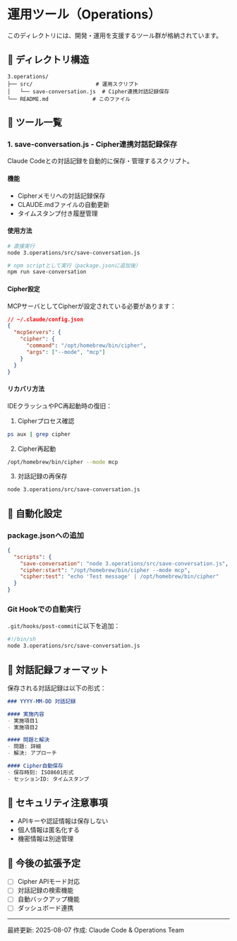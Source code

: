 # 運用ツール（Operations）

このディレクトリには、開発・運用を支援するツール群が格納されています。

## 📁 ディレクトリ構造

```
3.operations/
├── src/                    # 運用スクリプト
│   └── save-conversation.js  # Cipher連携対話記録保存
└── README.md              # このファイル
```

## 🔧 ツール一覧

### 1. save-conversation.js - Cipher連携対話記録保存

Claude Codeとの対話記録を自動的に保存・管理するスクリプト。

#### 機能
- Cipherメモリへの対話記録保存
- CLAUDE.mdファイルの自動更新
- タイムスタンプ付き履歴管理

#### 使用方法

```bash
# 直接実行
node 3.operations/src/save-conversation.js

# npm scriptとして実行（package.jsonに追加後）
npm run save-conversation
```

#### Cipher設定

MCPサーバとしてCipherが設定されている必要があります：

```json
// ~/.claude/config.json
{
  "mcpServers": {
    "cipher": {
      "command": "/opt/homebrew/bin/cipher",
      "args": ["--mode", "mcp"]
    }
  }
}
```

#### リカバリ方法

IDEクラッシュやPC再起動時の復旧：

1. Cipherプロセス確認
```bash
ps aux | grep cipher
```

2. Cipher再起動
```bash
/opt/homebrew/bin/cipher --mode mcp
```

3. 対話記録の再保存
```bash
node 3.operations/src/save-conversation.js
```

## 🔄 自動化設定

### package.jsonへの追加

```json
{
  "scripts": {
    "save-conversation": "node 3.operations/src/save-conversation.js",
    "cipher:start": "/opt/homebrew/bin/cipher --mode mcp",
    "cipher:test": "echo 'Test message' | /opt/homebrew/bin/cipher"
  }
}
```

### Git Hookでの自動実行

`.git/hooks/post-commit`に以下を追加：

```bash
#!/bin/sh
node 3.operations/src/save-conversation.js
```

## 📝 対話記録フォーマット

保存される対話記録は以下の形式：

```markdown
### YYYY-MM-DD 対話記録

#### 実施内容
- 実施項目1
- 実施項目2

#### 問題と解決
- 問題: 詳細
- 解決: アプローチ

#### Cipher自動保存
- 保存時刻: ISO8601形式
- セッションID: タイムスタンプ
```

## 🔐 セキュリティ注意事項

- APIキーや認証情報は保存しない
- 個人情報は匿名化する
- 機密情報は別途管理

## 🚀 今後の拡張予定

- [ ] Cipher APIモード対応
- [ ] 対話記録の検索機能
- [ ] 自動バックアップ機能
- [ ] ダッシュボード連携

---

最終更新: 2025-08-07
作成: Claude Code & Operations Team